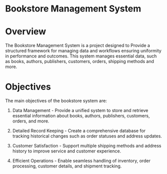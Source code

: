 #    Bookstore Management System 

#  Overview 

The Bookstore Management System is a project designed to Provide a structured framework for managing data and workflows ensuring uniformity in performance and outcomes. This system manages essential data, such as books, authors, publishers, customers, orders, shipping methods and more.

#  Objectives 

The main objectives of the bookstore system are:
 1. Data Management - Provide a unified system to store and retrieve essential information about books, authors, publishers, customers, orders, and more.

 2. Detailed Record Keeping - Create a comprehensive database for tracking historical changes such as order statuses and address updates.

 3. Customer Satisfaction - Support multiple shipping methods and address history to improve service and customer experience.

 4. Efficient Operations - Enable seamless handling of inventory, order processing, customer details, and shipment tracking.
